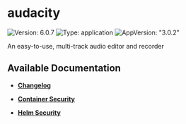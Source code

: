 # audacity

![Version: 6.0.7](https://img.shields.io/badge/Version-6.0.7-informational?style=flat-square) ![Type: application](https://img.shields.io/badge/Type-application-informational?style=flat-square) ![AppVersion: "3.0.2"](https://img.shields.io/badge/AppVersion-"3.0.2"-informational?style=flat-square)

An easy-to-use, multi-track audio editor and recorder

## Available Documentation

- [**Changelog**](CHANGELOG)

- [**Container Security**](container-security)

- [**Helm Security**](helm-security)

